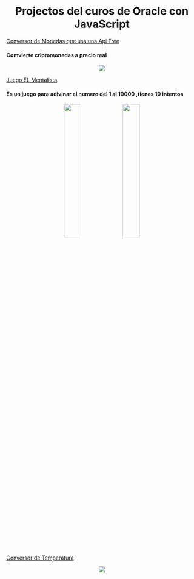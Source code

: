 <h1 align="center">Projectos del curos de Oracle con JavaScript </h1>


[Conversor de Monedas que usa una Api Free](https://github.com/KarlaGreta/JavaScript_Oracle/tree/main/conversores/Criptomonedas)
 <h4>Comvierte criptomonedas a precio real </h4> 
    <p align="center">
      <img  src="https://github.com/KarlaGreta/JavaScript_Oracle/assets/109876143/94dabf69-7d99-408a-9b47-6568b1fb8da9" />
    </p>
    
[Juego EL Mentalista](https://github.com/KarlaGreta/JavaScript_Oracle/tree/main/conversores/Temperatura)
 <h4>Es un juego para adivinar el numero del 1 al 10000 ,tienes 10 intentos</h4>  
<p align="center">
    <img width="30%" src="https://github.com/KarlaGreta/JavaScript_Oracle/assets/109876143/0ffe7015-e3a9-4fe7-ad51-4726c4a74b81"/>  <img  width="30%" 
 src="https://github.com/KarlaGreta/JavaScript_Oracle/assets/109876143/50d942f4-30b8-4425-96e9-80f0fb99dccd"/>
</p>
     
[Conversor de Temperatura](https://github.com/KarlaGreta/JavaScript_Oracle/tree/main/Mentalista)
  
<p align="center">
    <img  src="https://github.com/KarlaGreta/JavaScript_Oracle/assets/109876143/f9730fdc-f49f-44d0-862b-087d4feabf80" />
</p>


